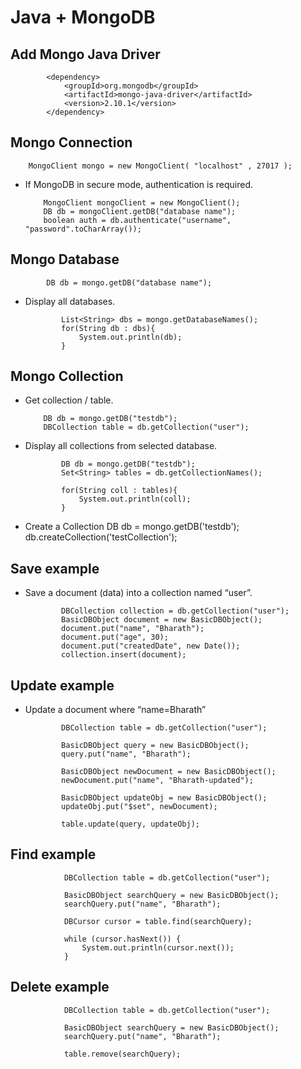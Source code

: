 #	Java + MongoDB

##	Add Mongo Java Driver

		
			<dependency>
				<groupId>org.mongodb</groupId>
				<artifactId>mongo-java-driver</artifactId>
				<version>2.10.1</version>
			</dependency>
			
##	Mongo Connection

		MongoClient mongo = new MongoClient( "localhost" , 27017 );
		
-	If MongoDB in secure mode, authentication is required.

			MongoClient mongoClient = new MongoClient();
			DB db = mongoClient.getDB("database name");
			boolean auth = db.authenticate("username", "password".toCharArray());
			
##	 Mongo Database

			DB db = mongo.getDB("database name");

-	Display all databases.

			
				List<String> dbs = mongo.getDatabaseNames();
				for(String db : dbs){
					System.out.println(db);
				}
				
				
##	Mongo Collection

-	Get collection / table.

			DB db = mongo.getDB("testdb");
			DBCollection table = db.getCollection("user");

			
-	Display all collections from selected database.

				DB db = mongo.getDB("testdb");
				Set<String> tables = db.getCollectionNames();
						
				for(String coll : tables){
					System.out.println(coll);
				}

-	Create a Collection
				DB db = mongo.getDB('testdb');
				db.createCollection('testCollection');

##	Save example

-	Save a document (data) into a collection  named “user”.

				
				
				DBCollection collection = db.getCollection("user");
				BasicDBObject document = new BasicDBObject();
				document.put("name", "Bharath");
				document.put("age", 30);
				document.put("createdDate", new Date());
				collection.insert(document);
			
##	Update example			
			
-	Update a document where “name=Bharath”


				DBCollection table = db.getCollection("user");
	
				BasicDBObject query = new BasicDBObject();
				query.put("name", "Bharath");

				BasicDBObject newDocument = new BasicDBObject();
				newDocument.put("name", "Bharath-updated");
							
				BasicDBObject updateObj = new BasicDBObject();
				updateObj.put("$set", newDocument);

				table.update(query, updateObj);

		
##	Find example

				DBCollection table = db.getCollection("user");

				BasicDBObject searchQuery = new BasicDBObject();
				searchQuery.put("name", "Bharath");

				DBCursor cursor = table.find(searchQuery);

				while (cursor.hasNext()) {
					System.out.println(cursor.next());
				}		
			
			
##	Delete example

				DBCollection table = db.getCollection("user");

				BasicDBObject searchQuery = new BasicDBObject();
				searchQuery.put("name", "Bharath");

				table.remove(searchQuery);	
			
			
			
			
			
			
			
			
			
			
			
			
			
			
			
			
			
			